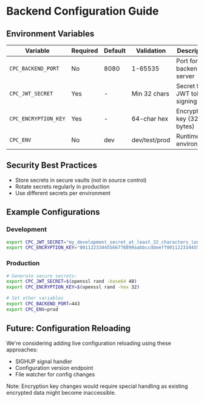 # Backend Configuration Guide

## Environment Variables

| Variable | Required | Default | Validation | Description |
|----------|----------|---------|------------|-------------|
| `CPC_BACKEND_PORT` | No | 8080 | 1-65535 | Port for backend server |
| `CPC_JWT_SECRET` | Yes | - | Min 32 chars | Secret for JWT token signing |
| `CPC_ENCRYPTION_KEY` | Yes | - | 64-char hex | Encryption key (32 bytes) |
| `CPC_ENV` | No | dev | dev/test/prod | Runtime environment |

## Security Best Practices
- Store secrets in secure vaults (not in source control)
- Rotate secrets regularly in production
- Use different secrets per environment

## Example Configurations

### Development
```bash
export CPC_JWT_SECRET="my_development_secret_at_least_32_characters_long"
export CPC_ENCRYPTION_KEY="00112233445566778899aabbccddeeff00112233445566778899aabbccddeeff"
```

### Production
```bash
# Generate secure secrets:
export CPC_JWT_SECRET=$(openssl rand -base64 48)
export CPC_ENCRYPTION_KEY=$(openssl rand -hex 32)

# Set other variables
export CPC_BACKEND_PORT=443
export CPC_ENV=prod
```

## Future: Configuration Reloading
We're considering adding live configuration reloading using these approaches:
- SIGHUP signal handler
- Configuration version endpoint
- File watcher for config changes

Note: Encryption key changes would require special handling as existing encrypted data might become inaccessible.